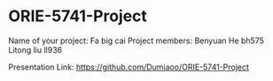 # ORIE-5741-Project
 Name of your project: Fa big cai
 Project members:
  Benyuan He  bh575
  Litong liu ll936
  
  Presentation Link: https://github.com/Dumiaoo/ORIE-5741-Project
